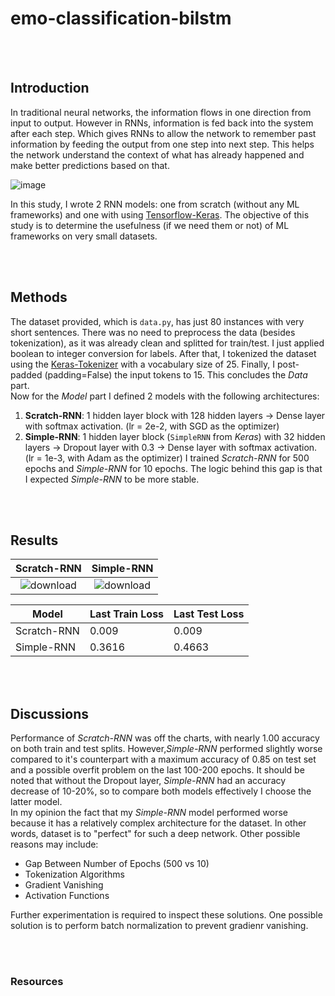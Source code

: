 # emo-classification-bilstm

<br/>
<br/>

## Introduction
In traditional neural networks, the information flows in one direction from input to output. However in RNNs, information is fed back into the system after each step. Which gives RNNs to allow the network to remember past information by feeding the output from one step into next step. This helps the network understand the context of what has already happened and make better predictions based on that. <br/>

![image](https://github.com/user-attachments/assets/573df663-5b47-4b1d-af16-9bddb1f054c0)

In this study, I wrote 2 RNN models: one from scratch (without any ML frameworks) and one with using [Tensorflow-Keras](https://www.tensorflow.org/guide/keras). The objective of this study is to determine the usefulness (if we need them or not) of ML frameworks on very small datasets.

<br/>
<br/>

## Methods
The dataset provided, which is `data.py`, has just 80 instances with very short sentences. There was no need to preprocess the data (besides tokenization), as it was already clean and splitted for train/test. I just applied boolean to integer conversion for labels. After that, I tokenized the dataset using the [Keras-Tokenizer](https://www.tensorflow.org/api_docs/python/tf/keras/preprocessing/text/Tokenizer) with a vocabulary size of 25.
Finally, I post-padded (padding=False) the input tokens to 15. This concludes the _Data_ part. <br/>
Now for the _Model_ part I defined 2 models with the following architectures:
1) **Scratch-RNN**: 1 hidden layer block with 128 hidden layers -> Dense layer with softmax activation. (lr = 2e-2, with SGD as the optimizer)
2) **Simple-RNN**: 1 hidden layer block (`SimpleRNN` from _Keras_) with 32 hidden layers -> Dropout layer with 0.3 -> Dense layer with softmax activation. (lr = 1e-3, with Adam as the optimizer)
I trained _Scratch-RNN_ for 500 epochs and _Simple-RNN_ for 10 epochs. The logic behind this gap is that I expected _Simple-RNN_ to be more stable.

<br/>
<br/>

## Results
Scratch-RNN    | Simple-RNN
:-------------------------:|:-------------------------:
![download](https://github.com/user-attachments/assets/04291961-d272-4a93-9f52-37c5537cb818) | ![download](https://github.com/user-attachments/assets/506cff4d-b2bd-4706-a7a3-aa3864b9711d)

| Model | Last Train Loss | Last Test Loss |
|--|--|--|
| Scratch-RNN | 0.009 | 0.009 
| Simple-RNN | 0.3616 | 0.4663 

<br/>
<br/>

## Discussions
Performance of _Scratch-RNN_ was off the charts, with nearly 1.00 accuracy on both train and test splits. However,_Simple-RNN_ performed slightly worse compared to it's counterpart with a maximum accuracy of 0.85 on test set and a possible overfit problem on the last 100-200 epochs. It should be noted that without the Dropout layer, _Simple-RNN_ had an accuracy decrease of 10-20%, so to compare both models effectively I choose the latter model. <br/>
In my opinion the fact that my _Simple-RNN_ model performed worse because it has a relatively complex architecture for the dataset. In other words, dataset is to "perfect" for such a deep network. Other possible reasons may include:
- Gap Between Number of Epochs (500 vs 10)
- Tokenization Algorithms
- Gradient Vanishing
- Activation Functions

Further experimentation is required to inspect these solutions. One possible solution is to perform batch normalization to prevent gradienr vanishing.

<br/>
<br/>

### Resources


